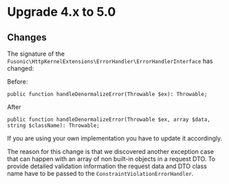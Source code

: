 # Upgrade 4.x to 5.0

## Changes
The signature of the `Fusonic\HttpKernelExtensions\ErrorHandler\ErrorHandlerInterface` has changed:

Before:
```
public function handleDenormalizeError(Throwable $ex): Throwable;
```

After
```
public function handleDenormalizeError(Throwable $ex, array $data, string $className): Throwable;
```

If you are using your own implementation you have to update it accordingly.

The reason for this change is that we discovered another exception case that can happen with an array of non built-in
objects in a request DTO. To provide detailed validation information the request data and DTO class name
have to be passed to the `ConstraintViolationErrorHandler`.
